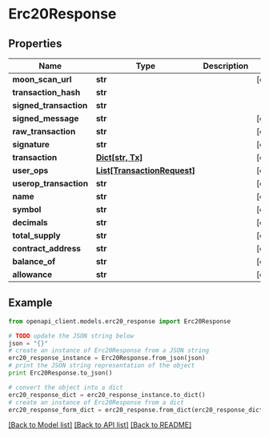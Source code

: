 # Erc20Response


## Properties
Name | Type | Description | Notes
------------ | ------------- | ------------- | -------------
**moon_scan_url** | **str** |  | [optional] 
**transaction_hash** | **str** |  | 
**signed_transaction** | **str** |  | 
**signed_message** | **str** |  | [optional] 
**raw_transaction** | **str** |  | [optional] 
**signature** | **str** |  | [optional] 
**transaction** | [**Dict[str, Tx]**](Tx.md) |  | [optional] 
**user_ops** | [**List[TransactionRequest]**](TransactionRequest.md) |  | [optional] 
**userop_transaction** | **str** |  | [optional] 
**name** | **str** |  | [optional] 
**symbol** | **str** |  | [optional] 
**decimals** | **str** |  | [optional] 
**total_supply** | **str** |  | [optional] 
**contract_address** | **str** |  | [optional] 
**balance_of** | **str** |  | [optional] 
**allowance** | **str** |  | [optional] 

## Example

```python
from openapi_client.models.erc20_response import Erc20Response

# TODO update the JSON string below
json = "{}"
# create an instance of Erc20Response from a JSON string
erc20_response_instance = Erc20Response.from_json(json)
# print the JSON string representation of the object
print Erc20Response.to_json()

# convert the object into a dict
erc20_response_dict = erc20_response_instance.to_dict()
# create an instance of Erc20Response from a dict
erc20_response_form_dict = erc20_response.from_dict(erc20_response_dict)
```
[[Back to Model list]](../README.md#documentation-for-models) [[Back to API list]](../README.md#documentation-for-api-endpoints) [[Back to README]](../README.md)


